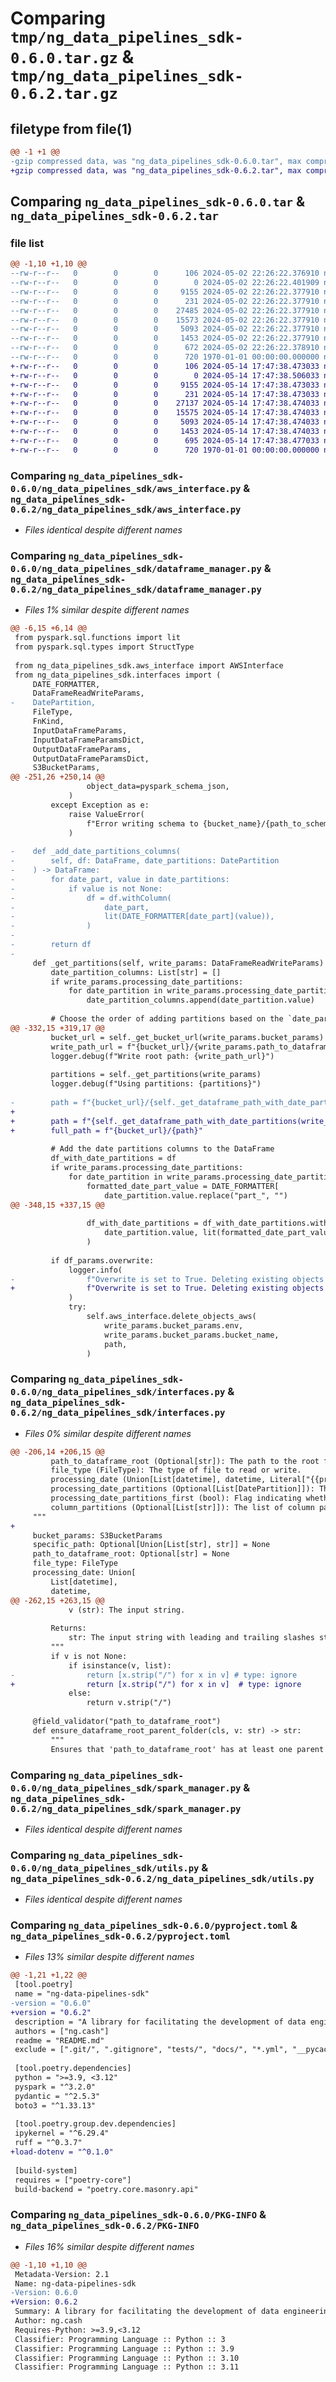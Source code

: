 # Comparing `tmp/ng_data_pipelines_sdk-0.6.0.tar.gz` & `tmp/ng_data_pipelines_sdk-0.6.2.tar.gz`

## filetype from file(1)

```diff
@@ -1 +1 @@
-gzip compressed data, was "ng_data_pipelines_sdk-0.6.0.tar", max compression
+gzip compressed data, was "ng_data_pipelines_sdk-0.6.2.tar", max compression
```

## Comparing `ng_data_pipelines_sdk-0.6.0.tar` & `ng_data_pipelines_sdk-0.6.2.tar`

### file list

```diff
@@ -1,10 +1,10 @@
--rw-r--r--   0        0        0      106 2024-05-02 22:26:22.376910 ng_data_pipelines_sdk-0.6.0/README.md
--rw-r--r--   0        0        0        0 2024-05-02 22:26:22.401909 ng_data_pipelines_sdk-0.6.0/ng_data_pipelines_sdk/__init__.py
--rw-r--r--   0        0        0     9155 2024-05-02 22:26:22.377910 ng_data_pipelines_sdk-0.6.0/ng_data_pipelines_sdk/aws_interface.py
--rw-r--r--   0        0        0      231 2024-05-02 22:26:22.377910 ng_data_pipelines_sdk-0.6.0/ng_data_pipelines_sdk/custom_logger.py
--rw-r--r--   0        0        0    27485 2024-05-02 22:26:22.377910 ng_data_pipelines_sdk-0.6.0/ng_data_pipelines_sdk/dataframe_manager.py
--rw-r--r--   0        0        0    15573 2024-05-02 22:26:22.377910 ng_data_pipelines_sdk-0.6.0/ng_data_pipelines_sdk/interfaces.py
--rw-r--r--   0        0        0     5093 2024-05-02 22:26:22.377910 ng_data_pipelines_sdk-0.6.0/ng_data_pipelines_sdk/spark_manager.py
--rw-r--r--   0        0        0     1453 2024-05-02 22:26:22.377910 ng_data_pipelines_sdk-0.6.0/ng_data_pipelines_sdk/utils.py
--rw-r--r--   0        0        0      672 2024-05-02 22:26:22.378910 ng_data_pipelines_sdk-0.6.0/pyproject.toml
--rw-r--r--   0        0        0      720 1970-01-01 00:00:00.000000 ng_data_pipelines_sdk-0.6.0/PKG-INFO
+-rw-r--r--   0        0        0      106 2024-05-14 17:47:38.473033 ng_data_pipelines_sdk-0.6.2/README.md
+-rw-r--r--   0        0        0        0 2024-05-14 17:47:38.506033 ng_data_pipelines_sdk-0.6.2/ng_data_pipelines_sdk/__init__.py
+-rw-r--r--   0        0        0     9155 2024-05-14 17:47:38.473033 ng_data_pipelines_sdk-0.6.2/ng_data_pipelines_sdk/aws_interface.py
+-rw-r--r--   0        0        0      231 2024-05-14 17:47:38.473033 ng_data_pipelines_sdk-0.6.2/ng_data_pipelines_sdk/custom_logger.py
+-rw-r--r--   0        0        0    27137 2024-05-14 17:47:38.474033 ng_data_pipelines_sdk-0.6.2/ng_data_pipelines_sdk/dataframe_manager.py
+-rw-r--r--   0        0        0    15575 2024-05-14 17:47:38.474033 ng_data_pipelines_sdk-0.6.2/ng_data_pipelines_sdk/interfaces.py
+-rw-r--r--   0        0        0     5093 2024-05-14 17:47:38.474033 ng_data_pipelines_sdk-0.6.2/ng_data_pipelines_sdk/spark_manager.py
+-rw-r--r--   0        0        0     1453 2024-05-14 17:47:38.474033 ng_data_pipelines_sdk-0.6.2/ng_data_pipelines_sdk/utils.py
+-rw-r--r--   0        0        0      695 2024-05-14 17:47:38.477033 ng_data_pipelines_sdk-0.6.2/pyproject.toml
+-rw-r--r--   0        0        0      720 1970-01-01 00:00:00.000000 ng_data_pipelines_sdk-0.6.2/PKG-INFO
```

### Comparing `ng_data_pipelines_sdk-0.6.0/ng_data_pipelines_sdk/aws_interface.py` & `ng_data_pipelines_sdk-0.6.2/ng_data_pipelines_sdk/aws_interface.py`

 * *Files identical despite different names*

### Comparing `ng_data_pipelines_sdk-0.6.0/ng_data_pipelines_sdk/dataframe_manager.py` & `ng_data_pipelines_sdk-0.6.2/ng_data_pipelines_sdk/dataframe_manager.py`

 * *Files 1% similar despite different names*

```diff
@@ -6,15 +6,14 @@
 from pyspark.sql.functions import lit
 from pyspark.sql.types import StructType
 
 from ng_data_pipelines_sdk.aws_interface import AWSInterface
 from ng_data_pipelines_sdk.interfaces import (
     DATE_FORMATTER,
     DataFrameReadWriteParams,
-    DatePartition,
     FileType,
     FnKind,
     InputDataFrameParams,
     InputDataFrameParamsDict,
     OutputDataFrameParams,
     OutputDataFrameParamsDict,
     S3BucketParams,
@@ -251,26 +250,14 @@
                 object_data=pyspark_schema_json,
             )
         except Exception as e:
             raise ValueError(
                 f"Error writing schema to {bucket_name}/{path_to_schema}: {e}"
             )
 
-    def _add_date_partitions_columns(
-        self, df: DataFrame, date_partitions: DatePartition
-    ) -> DataFrame:
-        for date_part, value in date_partitions:
-            if value is not None:
-                df = df.withColumn(
-                    date_part,
-                    lit(DATE_FORMATTER[date_part](value)),
-                )
-
-        return df
-
     def _get_partitions(self, write_params: DataFrameReadWriteParams) -> List[str]:
         date_partition_columns: List[str] = []
         if write_params.processing_date_partitions:
             for date_partition in write_params.processing_date_partitions:
                 date_partition_columns.append(date_partition.value)
 
         # Choose the order of adding partitions based on the `date_partition_first` flag
@@ -332,15 +319,17 @@
         bucket_url = self._get_bucket_url(write_params.bucket_params)
         write_path_url = f"{bucket_url}/{write_params.path_to_dataframe_root}"
         logger.debug(f"Write root path: {write_path_url}")
 
         partitions = self._get_partitions(write_params)
         logger.debug(f"Using partitions: {partitions}")
 
-        path = f"{bucket_url}/{self._get_dataframe_path_with_date_partitions(write_params)}"
+
+        path = f"{self._get_dataframe_path_with_date_partitions(write_params)}"
+        full_path = f"{bucket_url}/{path}"
 
         # Add the date partitions columns to the DataFrame
         df_with_date_partitions = df
         if write_params.processing_date_partitions:
             for date_partition in write_params.processing_date_partitions:
                 formatted_date_part_value = DATE_FORMATTER[
                     date_partition.value.replace("part_", "")
@@ -348,15 +337,15 @@
 
                 df_with_date_partitions = df_with_date_partitions.withColumn(
                     date_partition.value, lit(formatted_date_part_value)
                 )
 
         if df_params.overwrite:
             logger.info(
-                f"Overwrite is set to True. Deleting existing objects under path {path}"
+                f"Overwrite is set to True. Deleting existing objects under path {full_path}"
             )
             try:
                 self.aws_interface.delete_objects_aws(
                     write_params.bucket_params.env,
                     write_params.bucket_params.bucket_name,
                     path,
                 )
```

### Comparing `ng_data_pipelines_sdk-0.6.0/ng_data_pipelines_sdk/interfaces.py` & `ng_data_pipelines_sdk-0.6.2/ng_data_pipelines_sdk/interfaces.py`

 * *Files 0% similar despite different names*

```diff
@@ -206,14 +206,15 @@
         path_to_dataframe_root (Optional[str]): The path to the root folder of the DataFrame within the bucket.
         file_type (FileType): The type of file to read or write.
         processing_date (Union[List[datetime], datetime, Literal["{{processing_date}}"], Literal["{{processing_date_previous}}"]]): The processing date or dates to use for partitioning.
         processing_date_partitions (Optional[List[DatePartition]]): The list of date partitions to use for filtering.
         processing_date_partitions_first (bool): Flag indicating whether to process date partitions first.
         column_partitions (Optional[List[str]]): The list of column partitions to use for filtering.
     """
+
     bucket_params: S3BucketParams
     specific_path: Optional[Union[List[str], str]] = None
     path_to_dataframe_root: Optional[str] = None
     file_type: FileType
     processing_date: Union[
         List[datetime],
         datetime,
@@ -262,15 +263,15 @@
             v (str): The input string.
 
         Returns:
             str: The input string with leading and trailing slashes stripped.
         """
         if v is not None:
             if isinstance(v, list):
-                return [x.strip("/") for x in v] # type: ignore
+                return [x.strip("/") for x in v]  # type: ignore
             else:
                 return v.strip("/")
 
     @field_validator("path_to_dataframe_root")
     def ensure_dataframe_root_parent_folder(cls, v: str) -> str:
         """
         Ensures that 'path_to_dataframe_root' has at least one parent folder inside the bucket.
```

### Comparing `ng_data_pipelines_sdk-0.6.0/ng_data_pipelines_sdk/spark_manager.py` & `ng_data_pipelines_sdk-0.6.2/ng_data_pipelines_sdk/spark_manager.py`

 * *Files identical despite different names*

### Comparing `ng_data_pipelines_sdk-0.6.0/ng_data_pipelines_sdk/utils.py` & `ng_data_pipelines_sdk-0.6.2/ng_data_pipelines_sdk/utils.py`

 * *Files identical despite different names*

### Comparing `ng_data_pipelines_sdk-0.6.0/pyproject.toml` & `ng_data_pipelines_sdk-0.6.2/pyproject.toml`

 * *Files 13% similar despite different names*

```diff
@@ -1,21 +1,22 @@
 [tool.poetry]
 name = "ng-data-pipelines-sdk"
-version = "0.6.0"
+version = "0.6.2"
 description = "A library for facilitating the development of data engineering pipelines using pyspark. Compatible with MWAA running airflow 2.8.1."
 authors = ["ng.cash"]
 readme = "README.md"
 exclude = [".git/", ".gitignore", "tests/", "docs/", "*.yml", "__pycache__/", "*.pyc", "*.ipynb", "playground/", "poetry.lock", "dist/", "build/"]
 
 [tool.poetry.dependencies]
 python = ">=3.9, <3.12"
 pyspark = "^3.2.0"
 pydantic = "^2.5.3"
 boto3 = "^1.33.13"
 
 [tool.poetry.group.dev.dependencies]
 ipykernel = "^6.29.4"
 ruff = "^0.3.7"
+load-dotenv = "^0.1.0"
 
 [build-system]
 requires = ["poetry-core"]
 build-backend = "poetry.core.masonry.api"
```

### Comparing `ng_data_pipelines_sdk-0.6.0/PKG-INFO` & `ng_data_pipelines_sdk-0.6.2/PKG-INFO`

 * *Files 16% similar despite different names*

```diff
@@ -1,10 +1,10 @@
 Metadata-Version: 2.1
 Name: ng-data-pipelines-sdk
-Version: 0.6.0
+Version: 0.6.2
 Summary: A library for facilitating the development of data engineering pipelines using pyspark. Compatible with MWAA running airflow 2.8.1.
 Author: ng.cash
 Requires-Python: >=3.9,<3.12
 Classifier: Programming Language :: Python :: 3
 Classifier: Programming Language :: Python :: 3.9
 Classifier: Programming Language :: Python :: 3.10
 Classifier: Programming Language :: Python :: 3.11
```

